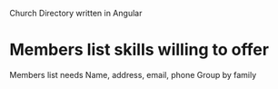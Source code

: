 Church Directory written in Angular

# Members list skills willing to offer
Members list needs
Name, address, email, phone
Group by family
